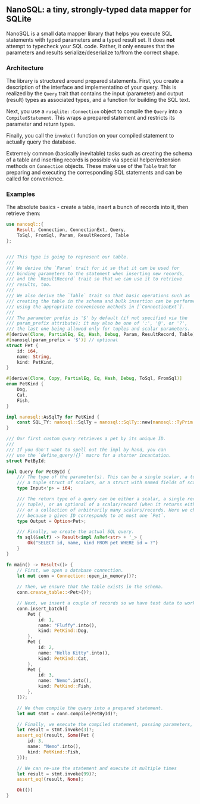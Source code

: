 ## NanoSQL: a tiny, strongly-typed data mapper for SQLite

NanoSQL is a small data mapper library that helps you execute SQL statements with typed
parameters and a typed result set. It does **not** attempt to typecheck your SQL code.
Rather, it only ensures that the parameters and results serialize/deserialize to/from
the correct shape.

### Architecture

The library is structured around prepared statements. First, you create a description
of the interface and implementatino of your query. This is realized by the `Query` trait
that contains the input (parameter) and output (result) types as associated types, and
a function for building the SQL text.

Next, you use a `rusqlite::Connection` object to compile the `Query` into a `CompiledStatement`.
This wraps a prepared statement and restricts its parameter and return types.

Finally, you call the `invoke()` function on your compiled statement to actually query the database.

Extremely common (basically inevitable) tasks such as creating the schema of a table and
inserting records is possible via special helper/extension methods on `Connection` objects.
These make use of the `Table` trait for preparing and executing the corresponding SQL statements
and can be called for convenience.

### Examples

The absolute basics - create a table, insert a bunch of records into it, then retrieve them:

```rust
use nanosql::{
    Result, Connection, ConnectionExt, Query,
    ToSql, FromSql, Param, ResultRecord, Table
};


/// This type is going to represent our table.
///
/// We derive the `Param` trait for it so that it can be used for
/// binding parameters to the statement when inserting new records,
/// and the `ResultRecord` trait so that we can use it to retrieve
/// results, too.
///
/// We also derive the `Table` trait so that basic operations such as
/// creating the table in the schema and bulk insertion can be performed
/// using the appropriate convenience methods in [`ConnectionExt`].
///
/// The parameter prefix is '$' by default (if not specified via the
/// param_prefix attribute); it may also be one of ':', '@', or '?',
/// the last one being allowed only for tuples and scalar parameters.
#[derive(Clone, PartialEq, Eq, Hash, Debug, Param, ResultRecord, Table)]
#[nanosql(param_prefix = '$')] // optional
struct Pet {
    id: i64,
    name: String,
    kind: PetKind,
}

#[derive(Clone, Copy, PartialEq, Eq, Hash, Debug, ToSql, FromSql)]
enum PetKind {
    Dog,
    Cat,
    Fish,
}

impl nanosql::AsSqlTy for PetKind {
    const SQL_TY: nanosql::SqlTy = nanosql::SqlTy::new(nanosql::TyPrim::Text);
}

/// Our first custom query retrieves a pet by its unique ID.
///
/// If you don't want to spell out the impl by hand, you can
/// use the `define_query!{}` macro for a shorter incantation.
struct PetById;

impl Query for PetById {
    /// The type of the parameter(s). This can be a single scalar, a tuple,
    /// a tuple struct of scalars, or a struct with named fields of scalar types.
    type Input<'p> = i64;

    /// The return type of a query can be either a scalar, a single record (struct or
    /// tuple), or an optional of a scalar/record (when it returns either 0 or 1 rows),
    /// or a collection of arbitrarily many scalars/records. Here we choose an `Option`,
    /// because a given ID corresponds to at most one `Pet`.
    type Output = Option<Pet>;

    /// Finally, we create the actual SQL query.
    fn sql(&self) -> Result<impl AsRef<str> + '_> {
        Ok("SELECT id, name, kind FROM pet WHERE id = ?")
    }
}

fn main() -> Result<()> {
    // First, we open a database connection.
    let mut conn = Connection::open_in_memory()?;
    
    // Then, we ensure that the table exists in the schema.
    conn.create_table::<Pet>()?;

    // Next, we insert a couple of records so we have test data to work on.
    conn.insert_batch([
        Pet {
            id: 1,
            name: "Fluffy".into(),
            kind: PetKind::Dog,
        },
        Pet {
            id: 2,
            name: "Hello Kitty".into(),
            kind: PetKind::Cat,
        },
        Pet {
            id: 3,
            name: "Nemo".into(),
            kind: PetKind::Fish,
        },
    ])?;

    // We then compile the query into a prepared statement.
    let mut stmt = conn.compile(PetById)?;

    // Finally, we execute the compiled statement, passing parameters, and retrieve the results.
    let result = stmt.invoke(3)?;
    assert_eq!(result, Some(Pet { 
        id: 3,
        name: "Nemo".into(), 
        kind: PetKind::Fish,
    }));

    // We can re-use the statement and execute it multiple times
    let result = stmt.invoke(99)?;
    assert_eq!(result, None);

    Ok(())
}
```
